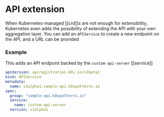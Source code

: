 # API extension
When Kubernetes-managed [[crd]]s are not enough for extensibility, Kubernetes even adds the possibility of extending the API with your own aggregation layer. You can add an `APIService` to create a new endpoint on the API, and a URL can be provided

### Example
This adds an API endpoint backed by the `custom-api-server` [[service]]

```yaml
apiVersion: apiregistration.k8s.io/v1beta1
kind: APIService
metadata:
  name: v1alpha1.sample-api.k8spatterns.io
spec:
  group: "sample-api.k8spatterns.io"
  service: 
    name: custom-api-server
  version: v1alpha1
```
